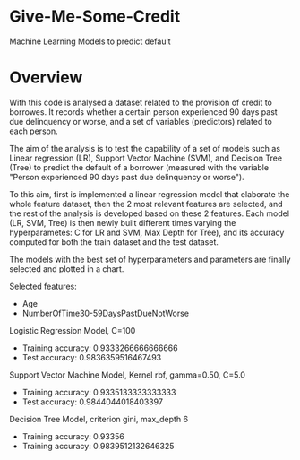 # Give-Me-Some-Credit
Machine Learning Models to predict default
# Overview
With this code is analysed a dataset related to the provision of credit to borrowes. It records whether a certain person experienced 90 days past due delinquency or worse, and a set of variables (predictors) related to each person.

The aim of the analysis is to test the capability of a set of models such as Linear regression (LR), Support Vector Machine (SVM), and Decision Tree (Tree) to predict the default of a borrower (measured with the variable "Person experienced 90 days past due delinquency or worse").

To this aim, first is implemented a linear regression model that elaborate the whole feature dataset, then the 2 most relevant features are selected, and the rest of the analysis is developed based on these 2 features. Each model (LR, SVM, Tree) is then newly built different times varying the hyperparametes: C for LR and SVM, Max Depth for Tree), and its accuracy computed for both the train dataset and the test dataset.

The models with the best set of hyperparameters and parameters are finally selected and plotted in a chart.


Selected features:
- Age
- NumberOfTime30-59DaysPastDueNotWorse

Logistic Regression Model, C=100
- Training accuracy: 0.9333266666666666
- Test accuracy: 0.9836359516467493

Support Vector Machine Model, Kernel rbf, gamma=0.50, C=5.0
- Training accuracy: 0.9335133333333333
- Test accuracy: 0.9844044018403397

Decision Tree Model, criterion gini, max_depth 6
- Training accuracy: 0.93356
- Training accuracy: 0.9839512132646325
